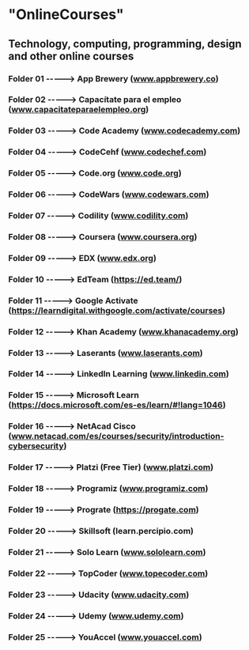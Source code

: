 # "OnlineCourses"
## Technology, computing, programming, design and other online courses
### Folder 01 -----> App Brewery (www.appbrewery.co)
### Folder 02 -----> Capacítate para el empleo (www.capacitateparaelempleo.org)
### Folder 03 -----> Code Academy (www.codecademy.com)
### Folder 04 -----> CodeCehf (www.codechef.com)
### Folder 05 -----> Code.org (www.code.org)
### Folder 06 -----> CodeWars (www.codewars.com)
### Folder 07 -----> Codility (www.codility.com)
### Folder 08 -----> Coursera (www.coursera.org)
### Folder 09 -----> EDX (www.edx.org)
### Folder 10 -----> EdTeam (https://ed.team/)
### Folder 11 -----> Google Activate (https://learndigital.withgoogle.com/activate/courses)
### Folder 12 -----> Khan Academy (www.khanacademy.org)
### Folder 13 -----> Laserants (www.laserants.com)
### Folder 14 -----> LinkedIn Learning (www.linkedin.com)
### Folder 15 -----> Microsoft Learn (https://docs.microsoft.com/es-es/learn/#!lang=1046)
### Folder 16 -----> NetAcad Cisco (www.netacad.com/es/courses/security/introduction-cybersecurity)
### Folder 17 -----> Platzi (Free Tier) (www.platzi.com)
### Folder 18 -----> Programiz (www.programiz.com)
### Folder 19 -----> Prograte (https://progate.com)
### Folder 20 -----> Skillsoft (learn.percipio.com)
### Folder 21 -----> Solo Learn (www.sololearn.com)
### Folder 22 -----> TopCoder (www.topecoder.com)
### Folder 23 -----> Udacity (www.udacity.com)
### Folder 24 -----> Udemy (www.udemy.com)
### Folder 25 -----> YouAccel (www.youaccel.com)